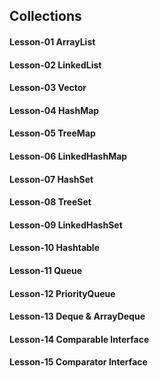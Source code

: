 ## Collections

#### Lesson-01 ArrayList

#### Lesson-02 LinkedList

#### Lesson-03 Vector

#### Lesson-04 HashMap

#### Lesson-05 TreeMap

#### Lesson-06 LinkedHashMap

#### Lesson-07 HashSet

#### Lesson-08 TreeSet

#### Lesson-09 LinkedHashSet

#### Lesson-10 Hashtable

#### Lesson-11 Queue

#### Lesson-12 PriorityQueue

#### Lesson-13 Deque & ArrayDeque

#### Lesson-14 Comparable Interface

#### Lesson-15 Comparator Interface